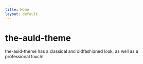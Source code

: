 ```yaml
---
title: Home
layout: default
---
```

# the-auld-theme
the-auld-theme has a classical and oldfashioned look, as well as a professional touch!